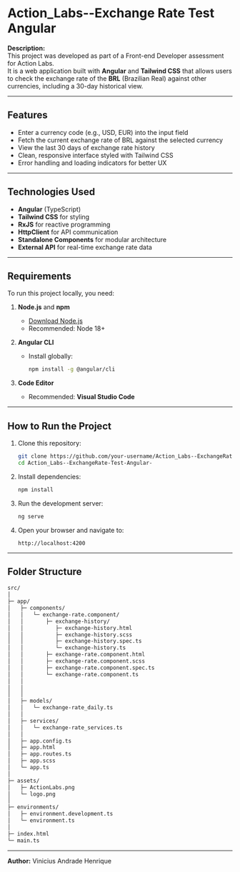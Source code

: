 # Action_Labs--Exchange Rate Test Angular

**Description:**  
This project was developed as part of a Front-end Developer assessment for Action Labs.  
It is a web application built with **Angular** and **Tailwind CSS** that allows users to check the exchange rate of the **BRL** (Brazilian Real) against other currencies, including a 30-day historical view.

---

## Features

- Enter a currency code (e.g., USD, EUR) into the input field  
- Fetch the current exchange rate of BRL against the selected currency  
- View the last 30 days of exchange rate history  
- Clean, responsive interface styled with Tailwind CSS  
- Error handling and loading indicators for better UX

---

## Technologies Used

- **Angular** (TypeScript)  
- **Tailwind CSS** for styling  
- **RxJS** for reactive programming  
- **HttpClient** for API communication  
- **Standalone Components** for modular architecture  
- **External API** for real-time exchange rate data

---

## Requirements

To run this project locally, you need:

1. **Node.js** and **npm**  
   - [Download Node.js](https://nodejs.org/en/download/)  
   - Recommended: Node 18+

2. **Angular CLI**  
   - Install globally:  
     ```bash
     npm install -g @angular/cli
     ```

3. **Code Editor**  
   - Recommended: **Visual Studio Code**

---

## How to Run the Project

1. Clone this repository:
   ```bash
   git clone https://github.com/your-username/Action_Labs--ExchangeRate-Test-Angular-.git
   cd Action_Labs--ExchangeRate-Test-Angular-
   ```

2. Install dependencies:
   ```bash
   npm install
   ```

3. Run the development server:
   ```bash
   ng serve
   ```

4. Open your browser and navigate to:
   ```
   http://localhost:4200
   ```

---

## Folder Structure

```bash
src/
│
├─ app/
│   ├─ components/
│   │   └─ exchange-rate.component/
│   │       ├─ exchange-history/
│   │          ├─ exchange-history.html
│   │          ├─ exchange-history.scss
│   │          ├─ exchange-history.spec.ts
│   │          └─ exchange-history.ts
│   │       ├─ exchange-rate.component.html
│   │       ├─ exchange-rate.component.scss
│   │       ├─ exchange-rate.component.spec.ts
│   │       └─ exchange-rate.component.ts
│   │
│   │
│   │
│   ├─ models/
│   │   └─ exchange-rate_daily.ts
│   │
│   ├─ services/
│   │   └─ exchange-rate_services.ts
│   │
│   ├─ app.config.ts
│   ├─ app.html
│   ├─ app.routes.ts
│   ├─ app.scss
│   └─ app.ts
│
├─ assets/
│   ├─ ActionLabs.png
│   └─ logo.png
│
├─ environments/
│   ├─ environment.development.ts
│   └─ environment.ts
│
├─ index.html
└─ main.ts
```

---

**Author:** Vinicius Andrade Henrique
